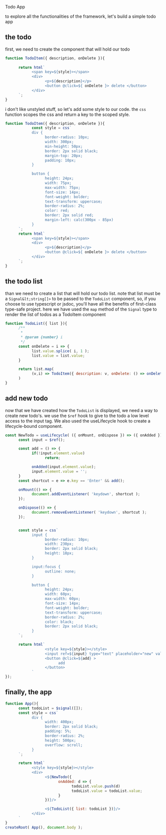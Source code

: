 <div class="title">Todo App</div>

to explore all the functionalities of the framework, let's build a simple todo app

## the todo 

first, we need to create the component that will hold our todo

```javascript
function TodoItem({ description, onDelete }){
      
      return html`
            <span key=${style}></span>
            <div>
                  <p>${description}</p>
                  <button @click=${ onDelete }> delete </button>
            </div>
      `;
}
```

i don't like unstyled stuff, so let's add some style to our code.
the `css` function scopes the css and return a key to the scoped style.

```javascript
function TodoItem({ description, onDelete }){
            const style = css`     
            div {
                  border-radius: 10px;
                  width: 300px;
                  min-height: 50px;
                  border: 2px solid black;
                  margin-top: 20px;
                  padding: 10px;
            }

            button {
                  height: 24px;
                  width: 75px;
                  max-width: 75px;
                  font-size: 14px;
                  font-weight: bolder;
                  text-transform: uppercase;
                  border-radius: 2%;
                  color: red;
                  border: 2px solid red;
                  margin-left: calc(300px - 85px)
            }
      `;
      return html`
            <span key=${style}></span>
            <div>
                  <p>${description}</p>
                  <button @click=${ onDelete }> delete </button>
            </div>
      `;
}
```



## the todo list

than we need to create a list that will hold our todo list. note that list must be a `Signal&lt;string[]>` to be passed to the `TodoList` component, so, if you choose to use typescript or jsdoc, you'll have all the benefits of first-class type-safe project. here we have used the `map` method of the `Signal` type to render the list of todos as a TodoItem component

```javascript
function TodoList({ list }){
      /**
       * 
       * @param {number} i 
       */
      const onDelete = i => {
            list.value.splice( i, 1 );
            list.value = list.value;
      }

      return list.map( 
            (v,i) => TodoItem({ description: v, onDelete: () => onDelete(i) }) 
      )
}
```

## add new todo 

now that we have created how the `TodoList` is displayed, we need a way to create new todo's. we use the `$ref` hook to give to the todo a low level access to the input tag. We also used the useLifecycle hook to create a lifecycle-bound component. 

```javascript
const NewTodo = useLifecycle( ({ onMount, onDispose }) => ({ onAdded }) => {
      const input = $ref();

      const add = () => { 
            if(!input.element.value)
                  return;

            onAdded(input.element.value); 
            input.element.value = '';
      }
      const shortcut = e => e.key == 'Enter' && add();

      onMount(() => {
            document.addEventListener( 'keydown', shortcut );
      });

      onDispose(() => {
            document.removeEventListener( 'keydown', shortcut );
      });


      const style = css`
            input {
                  border-radius: 10px;
                  width: 230px;
                  border: 2px solid black;
                  height: 18px;
            }

            input:focus {
                  outline: none;
            }

            button {
                  height: 24px;
                  width: 60px;
                  max-width: 60px;
                  font-size: 14px;
                  font-weight: bolder;
                  text-transform: uppercase;
                  border-radius: 2%;
                  color: black;
                  border: 2px solid black;
            }
      `;

      return html`
                  <style key=${style}></style>
                  <input ref=${input} type="text" placeholder="new" value=""/>
                  <button @click=${add} >
                        add
                  </button>
            `
});
```


## finally, the app

```javascript
function App(){
      const todoList = $signal([]);
      const style = css`
            div {
                  width: 400px;
                  border: 2px solid black;
                  padding: 5%;
                  border-radius: 2%;
                  height: 500px;
                  overflow: scroll;
            }
      `;

      return html`
            <style key=${style}></style>
            <div>
                  <${NewTodo({ 
                        onAdded: d => {
                              todoList.value.push(d)
                              todoList.value = todoList.value;
                        }
                  })}/>

                  <${TodoList({ list: todoList })}/>
            </div>
      `
}
createRoot( App(), document.body );
```